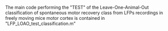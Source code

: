 The main code performing the "TEST" of the Leave-One-Animal-Out classification of spontaneous motor recovery class from LFPs recordings in freely moving mice motor cortex is contained in "LFP_LOAO_test_classification.m"
